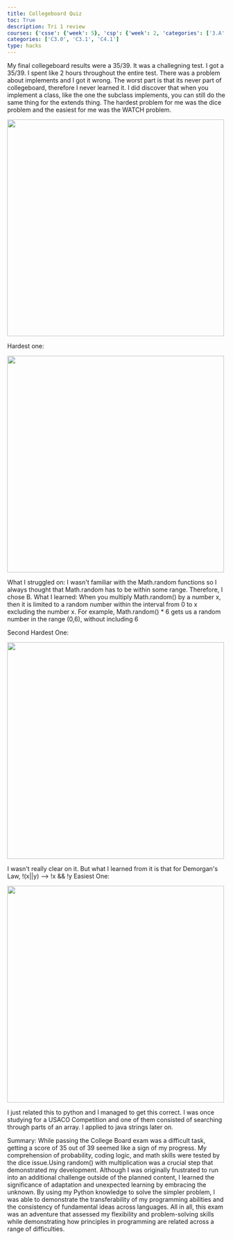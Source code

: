 ```yaml
---
title: Collegeboard Quiz
toc: True
description: Tri 1 review
courses: {'csse': {'week': 5}, 'csp': {'week': 2, 'categories': ['3.A', '5.B']}, 'csa': {'week': 13}}
categories: ['C3.0', 'C3.1', 'C4.1']
type: hacks
---
```

My final collegeboard results were a 35/39. It was a challegning test. I got a 35/39. I spent like 2 hours throughout the entire test. There was a problem about implements and I got it wrong. The worst part is that its never part of collegeboard, therefore I never learned it. I did discover that when you implement a class, like the one the subclass implements, you can still do the same thing for the extends thing. The hardest problem for me was the dice problem and the easiest for me was the WATCH problem.
<p class="center1">
  <img src="{{ site.baseurl }}/images/myscore.png" width=500px/>
</p>

Hardest one:
<p class="center1">
  <img src="{{ site.baseurl }}/images/hard.png" width=500px/>
</p>
What I struggled on:
I wasn't familiar with the Math.random functions so I always thought that Math.random has to be within some range. Therefore, I chose B.
What I learned: 
When you multiply Math.random() by a number x, then it is limited to a random number within the interval from 0 to x excluding the number x. For example, Math.random() * 6 gets us a random number in the range (0,6), without including 6

Second Hardest One:
<p class="center1">
  <img src="{{ site.baseurl }}/images/asuidfn.png" width=500px/>
</p>
I wasn't really clear on it. But what I learned from it is that for Demorgan's Law, !(x||y) --> !x && !y
Easiest One:
<p class="center1">
  <img src="{{ site.baseurl }}/images/easy.png" width=500px/>
</p>
I just related this to python and I managed to get this correct. I was once studying for a USACO Competition and one of them consisted of searching through parts of an array. I applied to java strings later on.


Summary:
While passing the College Board exam was a difficult task, getting a score of 35 out of 39 seemed like a sign of my progress. My comprehension of probability, coding logic, and math skills were tested by the dice issue.Using random() with multiplication was a crucial step that demonstrated my development. Although I was originally frustrated to run into an additional challenge outside of the planned content, I learned the significance of adaptation and unexpected learning by embracing the unknown. By using my Python knowledge to solve the simpler problem, I was able to demonstrate the transferability of my programming abilities and the consistency of fundamental ideas across languages. All in all, this exam was an adventure that assessed my flexibility and problem-solving skills while demonstrating how principles in programming are related across a range of difficulties.